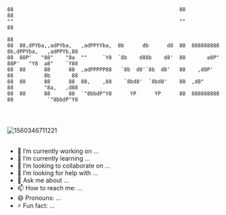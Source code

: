```                                                                                              
                                                                                  
                                                                                                
88                                                      88                                  88  
""                                                      ""                                  88  
                                                                                            88  
88  88,dPYba,,adPYba,   ,adPPYYba,  8b      db      d8  88  888888888  8b,dPPYba,   ,adPPYb,88  
88  88P'   "88"    "8a  ""     `Y8  `8b    d88b    d8'  88       a8P"  88P'   "Y8  a8"    `Y88  
88  88      88      88  ,adPPPPP88   `8b  d8'`8b  d8'   88    ,d8P'    88          8b       88  
88  88      88      88  88,    ,88    `8bd8'  `8bd8'    88  ,d8"       88          "8a,   ,d88  
88  88      88      88  `"8bbdP"Y8      YP      YP      88  888888888  88           `"8bbdP"Y8  
                                                                                                
                                                                                                
  
```
                                                                                           

![1560346711221](https://github.com/imawizrd/imawizrd/assets/154457473/0987c040-e9df-414e-a9eb-10844237b599)
                                          
      
                                                  

- 🔭 I’m currently working on ...
- 🌱 I’m currently learning ...
- 👯 I’m looking to collaborate on ...
- 🤔 I’m looking for help with ...
- 💬 Ask me about ...
- 📫 How to reach me: ...
- 😄 Pronouns: ...
- ⚡ Fun fact: ...
